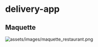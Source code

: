 # delivery-app

## Maquette
![assets/images/maquette_restaurant.png](assets/images/maquette_restaurant.png)
